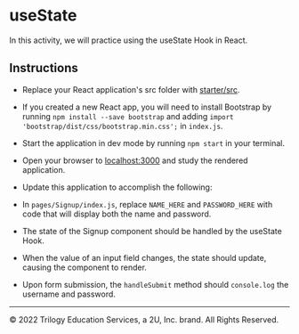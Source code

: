 # useState

In this activity, we will practice using the useState Hook in React.

## Instructions

- Replace your React application's src folder with [starter/src](starter/src).

- If you created a new React app, you will need to install Bootstrap by running `npm install --save bootstrap` and adding `import 'bootstrap/dist/css/bootstrap.min.css';` in `index.js`.

- Start the application in dev mode by running `npm start` in your terminal.

- Open your browser to [localhost:3000](http://localhost:3000) and study the rendered application.

- Update this application to accomplish the following:

- In `pages/Signup/index.js`, replace `NAME_HERE` and `PASSWORD_HERE` with code that will display both the name and password.

- The state of the Signup component should be handled by the useState Hook.

- When the value of an input field changes, the state should update, causing the component to render.

- Upon form submission, the `handleSubmit` method should `console.log` the username and password.

---

© 2022 Trilogy Education Services, a 2U, Inc. brand. All Rights Reserved.
